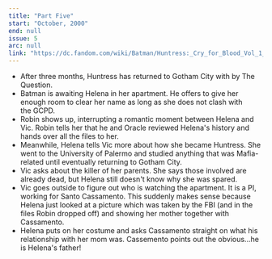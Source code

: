 ```yaml
---
title: "Part Five"
start: "October, 2000"
end: null
issue: 5
arc: null
link: "https://dc.fandom.com/wiki/Batman/Huntress:_Cry_for_Blood_Vol_1_5"
---
```


- After three months, Huntress has returned to Gotham City with by The Question. 
- Batman is awaiting Helena in her apartment. He offers to give her enough room to clear her name as long as she does not clash with the GCPD.
- Robin shows up, interrupting a romantic moment between Helena and Vic. Robin tells her that he  and Oracle reviewed Helena's history and hands over all the files to her.
- Meanwhile, Helena tells Vic more about how she became Huntress. She went to the University of Palermo and studied anything that was Mafia-related until eventually returning to Gotham City. 
- Vic asks about the killer of her parents. She says those involved are already dead, but Helena still doesn't know why she was spared. 
- Vic goes outside to figure out who is watching the apartment. It is a PI, working for Santo Cassamento. This suddenly makes sense because Helena just looked at a picture which was taken by the FBI (and in the files Robin dropped off) and showing her mother together with Cassamento. 
- Helena puts on her costume and asks Cassamento straight on what his relationship with her mom was. Cassemento points out the obvious...he is Helena's father!
